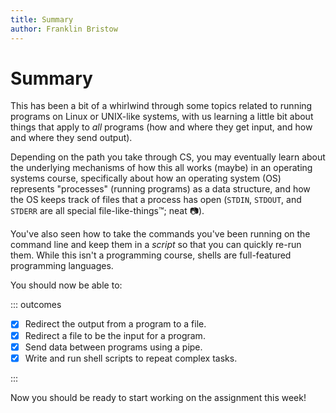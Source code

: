 ```yaml
---
title: Summary
author: Franklin Bristow
---
```


Summary
=======

This has been a bit of a whirlwind through some topics related to running
programs on Linux or UNIX-like systems, with us learning a little bit about
things that apply to *all* programs (how and where they get input, and how and
where they send output).

Depending on the path you take through CS, you may eventually learn about the
underlying mechanisms of how this all works (maybe) in an operating systems
course, specifically about how an operating system (OS) represents "processes"
(running programs) as a data structure, and how the OS keeps track of files that
a process has open (`STDIN`, `STDOUT`, and `STDERR` are all special
file-like-things&trade;; neat :camera:).

You've also seen how to take the commands you've been running on the command
line and keep them in a *script* so that you can quickly re-run them. While this
isn't a programming course, shells are full-featured programming languages. 

You should now be able to:

::: outcomes

* [X] Redirect the output from a program to a file.
* [X] Redirect a file to be the input for a program.
* [X] Send data between programs using a pipe.
* [X] Write and run shell scripts to repeat complex tasks.

:::

Now you should be ready to start working on the assignment this week!
